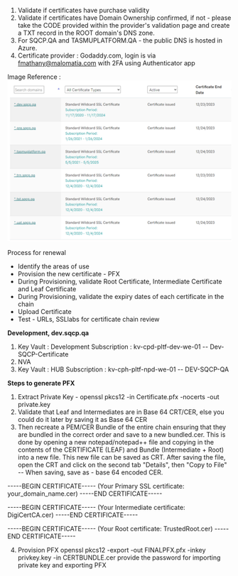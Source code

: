 1. Validate if certificates have purchase validity
2. Validate if certificates have Domain Ownership confirmed, if not - please take the CODE provided within the provider's validation page and create a TXT record in the ROOT domain's DNS zone.
3. For SQCP.QA and TASMUPLATFORM.QA - the public DNS is hosted in Azure. 
4. Certificate provider : Godaddy.com, login is via fmathany@malomatia.com  with 2FA using Authenticator app


Image Reference : ![image.png](/.attachments/image-3770d951-fb2a-469c-805e-64ae70d0306c.png)

Process for renewal

- Identify the areas of use
- Provision the new certificate - PFX
- During Provisioning, validate Root Certificate, Intermediate Certificate and Leaf Certificate
- During Provisioning, validate the expiry dates of each certificate in the chain
- Upload Certificate 
- Test - URLs, SSLlabs for certificate chain review 


**Development, dev.sqcp.qa**
1. Key Vault : Development Subscription : kv-cpd-pltf-dev-we-01 -- Dev-SQCP-Certificate
2. NVA
3. Key Vault : HUB Subscription : kv-cph-pltf-npd-we-01 -- DEV-SQCP-QA

**Steps to generate PFX**
1. Extract Private Key - openssl pkcs12 -in Certificate.pfx -nocerts -out private.key
2. Validate that Leaf and Intermediates are in Base 64 CRT/CER, else you could do it later by saving it as Base 64 CER
3. Then recreate a PEM/CER Bundle of the entire chain ensuring that they are bundled in the correct order and save to a new bundled.cer. This is done by opening a new notepad/notepad++ file and copying in the contents of the CERTIFICATE (LEAF) and Bundle (Intermediate + Root) into a new file. This new file can be saved as CRT. After saving the file, open the CRT and click on the second tab "Details", then "Copy to File" -- When saving, save as - base 64 encoded CER. 

-----BEGIN CERTIFICATE-----
(Your Primary SSL certificate: your_domain_name.cer)
-----END CERTIFICATE-----

 -----BEGIN CERTIFICATE-----
(Your Intermediate certificate: DigiCertCA.cer)
-----END CERTIFICATE-----

 -----BEGIN CERTIFICATE-----
(Your Root certificate: TrustedRoot.cer)
-----END CERTIFICATE-----

4. Provision PFX 
openssl pkcs12 -export -out FINALPFX.pfx -inkey privkey.key -in CERTBUNDLE.cer
provide the password for importing private key and exporting PFX
